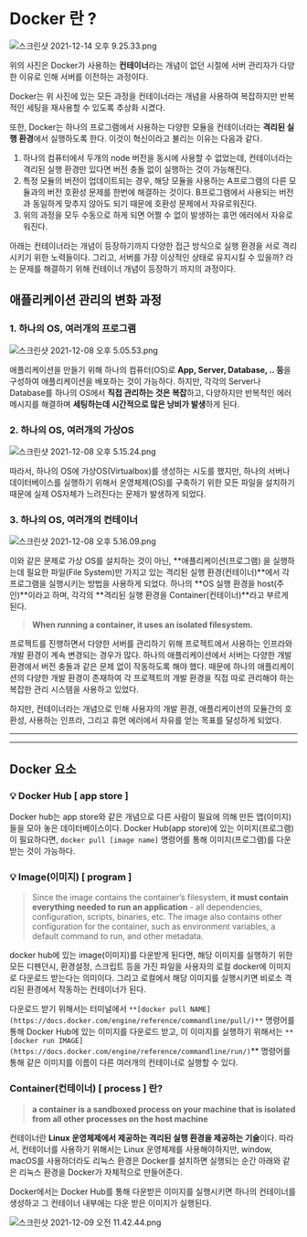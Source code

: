 # Docker 란 ?

![스크린샷 2021-12-14 오후 9.25.33.png](https://s3-us-west-2.amazonaws.com/secure.notion-static.com/5d154c75-86db-480e-89ea-689485d502b1/스크린샷_2021-12-14_오후_9.25.33.png)

위의 사진은 Docker가 사용하는 **컨테이너**라는 개념이 없던 시절에 서버 관리자가 다양한 이유로 인해 서버를 이전하는 과정이다.

Docker는 위 사진에 있는 모든 과정을 컨테이너라는 개념을 사용하여 복잡하지만 반복적인 세팅을 재사용할 수 있도록 추상화 시켰다.

또한, Docker는 하나의 프로그램에서 사용하는 다양한 모듈을 컨테이너라는 **격리된 실행 환경**에서 실행하도록 한다. 이것이 혁신이라고 불리는 이유는 다음과 같다.

1. 하나의 컴퓨터에서 두개의 node 버전을 동시에 사용할 수 없었는데, 컨테이너라는 격리된 실행 환경만 있다면 버전 충돌 없이 실행하는 것이 가능해진다.
2. 특정 모듈의 버전이 업데이트되는 경우, 해당 모듈을 사용하는 A프로그램의 다른 모듈과의 버전 호환성 문제를 한번에 해결하는 것이다. B프로그램에서 사용되는 버전과 동일하게 맞추지 않아도 되기 때문에 호환성 문제에서 자유로워진다.
3. 위의 과정을 모두 수동으로 하게 되면 어쩔 수 없이 발생하는 휴먼 에러에서 자유로워진다.

아래는 컨테이너라는 개념이 등장하기까지 다양한 접근 방식으로 실행 환경을 서로 격리시키기 위한 노력들이다. 그리고, 서버를 가장 이상적인 상태로 유지시킬 수 있을까? 라는 문제를 해결하기 위해 컨테이너 개념이 등장하기 까지의 과정이다.

## 애플리케이션 관리의 변화 과정

### 1. 하나의 OS, 여러개의 프로그램

![스크린샷 2021-12-08 오후 5.05.53.png](https://s3-us-west-2.amazonaws.com/secure.notion-static.com/c7247e3d-0f5e-47d8-bfd2-20f7c15ae14b/스크린샷_2021-12-08_오후_5.05.53.png)

애플리케이션을 만들기 위해 하나의 컴퓨터(OS)로 **App, Server, Database, .. 등**을 구성하여 애플리케이션을 배포하는 것이 가능하다. 하지만, 각각의 Server나 Database를 하나의 OS에서 **직접 관리하는 것은 복잡**하고, 다양하지만 반복적인 에러 메시지를 해결하며 **세팅하는데 시간적으로 많은 낭비가 발생**하게 된다.

### 2. 하나의 OS, 여러개의 가상OS

![스크린샷 2021-12-08 오후 5.15.24.png](https://s3-us-west-2.amazonaws.com/secure.notion-static.com/6d24d039-a8a9-49f7-9410-5c855b5fdc09/스크린샷_2021-12-08_오후_5.15.24.png)

따라서, 하나의 OS에 가상OS(Virtualbox)를 생성하는 시도를 했지만, 하나의 서버나 데이터베이스를 실행하기 위해서 운영체제(OS)를 구축하기 위한 모든 파일을 설치하기 때문에 실제 OS자체가 느려진다는 문제가 발생하게 되었다.

### 3. 하나의 OS, 여러개의 컨테이너

![스크린샷 2021-12-08 오후 5.16.09.png](https://s3-us-west-2.amazonaws.com/secure.notion-static.com/6f2bc15b-b5c2-4188-a3e9-ad2a4a078ce0/스크린샷_2021-12-08_오후_5.16.09.png)

이와 같은 문제로 가상 OS를 설치하는 것이 아닌, **애플리케이션(프로그램) 을 실행하는데 필요한 파일(File System)만 가지고 있는 격리된 실행 환경(컨테이너)**에서 각 프로그램을 실행시키는 방법을 사용하게 되었다. 하나의 **OS 실행 환경을 host(주인)**이라고 하며, 각각의 **격리된 실행 환경을 Container(컨테이너)**라고 부르게 된다.

> **When running a container, it uses an isolated filesystem.**

프로젝트를 진행하면서 다양한 서버를 관리하기 위해 프로젝트에서 사용하는 인프라와 개발 환경이 계속 변경되는 경우가 많다. 하나의 애플리케이션에서 서버는 다양한 개발 환경에서 버전 충돌과 같은 문제 없이 작동하도록 해야 했다. 때문에 하나의 애플리케이션의 다양한 개발 환경이 존재하여 각 프로젝트의 개발 환경을 직접 따로 관리해야 하는 복잡한 관리 시스템을 사용하고 있었다.

하지만, 컨테이너라는 개념으로 인해 사용자의 개발 환경, 애플리케이션의 모듈간의 호환성, 사용하는 인프라, 그리고 휴먼 에러에서 자유를 얻는 목표를 달성하게 되었다.

---

---

## Docker 요소

### 💡 Docker Hub [ app store ]

Docker hub는 app store와 같은 개념으로 다른 사람이 필요에 의해 만든 앱(이미지)들을 모아 놓은 데이터베이스이다. Docker Hub(app store)에 있는 이미지(프로그램)이 필요하다면, `docker pull [image name]` 명령어를 통해 이미지(프로그램)를 다운 받는 것이 가능하다.

### 💡 Image(이미지) [ program ]

> Since the image contains the container’s filesystem, **it must contain everything needed to run an application** - all dependencies, configuration, scripts, binaries, etc. The image also contains other configuration for the container, such as environment variables, a default command to run, and other metadata.

docker hub에 있는 image(이미지)를 다운받게 된다면, 해당 이미지를 실행하기 위한 모든 디펜던시, 환경설정, 스크립트 등을 가진 파일을 사용자의 로컬 docker에 이미지로 다운로드 받는다는 의미이다. 그리고 로컬에서 해당 이미지를 실행시키면 비로소 격리된 환경에서 작동하는 컨테이너가 된다.

다운로드 받기 위해서는 터미널에서 `**[docker pull NAME](https://docs.docker.com/engine/reference/commandline/pull/)**` 명령어를 통해 Docker Hub에 있는 이미지를 다운로드 받고, 이 이미지를 실행하기 위해서는 `**[docker run IMAGE](https://docs.docker.com/engine/reference/commandline/run/)`\*\* 명령어를 통해 같은 이미지를 이름이 다른 여러개의 컨테이너로 실행할 수 있다.

### Container(컨테이너) [ process ] 란?

> **a container is a sandboxed process on your machine that is isolated from all other processes on the host machine**

컨테이너란 **Linux 운영체제에서 제공하는 격리된 실행 환경을 제공하는 기술**이다. 따라서, 컨테이너를 사용하기 위해서는 Linux 운영체제를 사용해야하지만, window, macOS를 사용하더라도 리눅스 환경은 Docker를 설치하면 실행되는 순간 아래와 같은 리눅스 환경을 Docker가 자체적으로 만들어준다.

Docker에서는 Docker Hub를 통해 다운받은 이미지를 실행시키면 하나의 컨테이너를 생성하고 그 컨테이너 내부에는 다운 받은 이미지가 실행된다.

![스크린샷 2021-12-09 오전 11.42.44.png](https://s3-us-west-2.amazonaws.com/secure.notion-static.com/f1d10cf2-1084-4d5e-8149-9ef4f66d0880/스크린샷_2021-12-09_오전_11.42.44.png)
